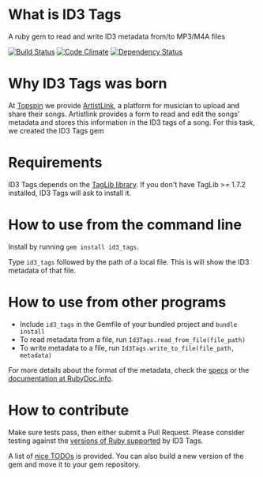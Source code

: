 What is ID3 Tags
================

A ruby gem to read and write ID3 metadata from/to MP3/M4A files

[![Build Status](https://travis-ci.org/topspin/id3_tags.png)](https://travis-ci.org/topspin/id3_tags)
[![Code Climate](https://codeclimate.com/github/topspin/id3_tags.png)](https://codeclimate.com/github/topspin/id3_tags)
[![Dependency Status](https://gemnasium.com/topspin/id3_tags.png)](https://gemnasium.com/topspin/id3_tags)

Why ID3 Tags was born
=====================

At [Topspin](http://topspinmedia.com) we provide [ArtistLink](http://artistlink.com), a platform for musician to upload and share their songs.
Artistlink provides a form to read and edit the songs' metadata and stores this information in the ID3 tags of a song.
For this task, we created the ID3 Tags gem

Requirements
============

ID3 Tags depends on the [TagLib library](http://taglib.github.io).
If you don't have TagLib >= 1.7.2 installed, ID3 Tags will ask to install it.

How to use from the command line
================================

Install by running `gem install id3_tags`.

Type `id3_tags` followed by the path of a local file.
This is will show the ID3 metadata of that file.

How to use from other programs
==============================

* Include `id3_tags` in the Gemfile of your bundled project and `bundle install`
* To read metadata from a file, run `Id3Tags.read_from_file(file_path)`
* To write metadata to a file, run `Id3Tags.write_to_file(file_path, metadata)`

For more details about the format of the metadata, check the [specs](http://github.com/topspin/id3_tags/tree/master/spec/lib) or the [documentation at RubyDoc.info](http://rubydoc.info/github/topspin/id3_tags/frames).


How to contribute
=================

Make sure tests pass, then either submit a Pull Request.
Please consider testing against the [versions of Ruby supported](https://travis-ci.org/topspin/id3_tags) by ID3 Tags.

A list of [nice TODOs](http://github.com/topspin/id3_tags/tree/master/TODO.md) is provided.
You can also build a new version of the gem and move it to your gem repository.